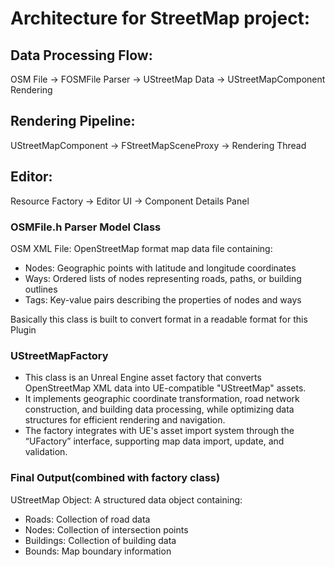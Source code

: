 
# Architecture for StreetMap project:
## Data Processing Flow:
OSM File → FOSMFile Parser → UStreetMap Data → UStreetMapComponent Rendering

## Rendering Pipeline:
UStreetMapComponent → FStreetMapSceneProxy → Rendering Thread

## Editor:
Resource Factory → Editor UI → Component Details Panel

### OSMFile.h Parser Model Class
OSM XML File: OpenStreetMap format map data file containing: 
- Nodes: Geographic points with latitude and longitude coordinates 
- Ways: Ordered lists of nodes representing roads, paths, or building outlines 
- Tags: Key-value pairs describing the properties of nodes and ways

Basically this class is built to convert format in a readable format for this Plugin

### UStreetMapFactory
 - This class is an Unreal Engine asset factory that converts OpenStreetMap XML data into UE-compatible "UStreetMap" assets. 
 - It implements geographic coordinate transformation, road network construction, and building data processing, while optimizing data structures for efficient rendering and navigation. 
 - The factory integrates with UE's asset import system through the “UFactory” interface, supporting map data import, update, and validation.

 ### Final Output(combined with factory class) 
UStreetMap Object: A structured data object containing:
- Roads: Collection of road data 
- Nodes: Collection of intersection points 
- Buildings: Collection of building data 
- Bounds: Map boundary information 
